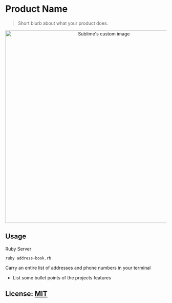 # Product Name
> Short blurb about what your product does.

<p align="center">
  <img src="https://via.placeholder.com/728x350.png?text=Placeholder+Image" width="600" alt="Sublime's custom image"/>
</p>

## Usage
Ruby Server  

```shell script
ruby address-book.rb
```
Carry an entire list of addresses and phone numbers in your terminal
* List some bullet points of the projects features



## License:  [MIT](LICENSE)
